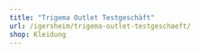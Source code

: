 ```yaml
---
title: "Trigema Outlet Testgeschäft"
url: /igersheim/trigema-outlet-testgeschaeft/
shop: Kleidung
---
```

